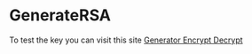 # GenerateRSA
To test the key you can visit this site <a href="https://generator-97dcc.web.app/?v=123" target="_blank">Generator Encrypt Decrypt</a>
